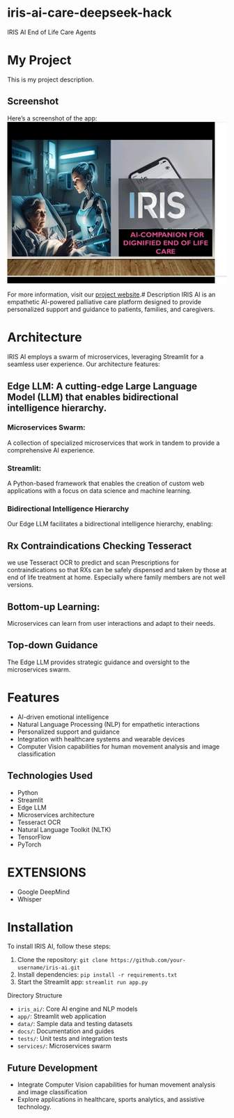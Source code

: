# iris-ai-care-deepseek-hack
IRIS AI End of Life Care Agents
# My Project

This is my project description.

## Screenshot

Here’s a screenshot of the app:
![Screenshot](Media/Screenshot.jpg)

For more information, visit our [project website](https://iris.gemgrocery.com).# Description
IRIS AI is an empathetic AI-powered palliative care platform designed to provide personalized support and guidance to patients, families, and caregivers.

# Architecture
IRIS AI employs a swarm of microservices, leveraging Streamlit for a seamless user experience. Our architecture features:

## Edge LLM: A cutting-edge Large Language Model (LLM) that enables bidirectional intelligence hierarchy.

### Microservices Swarm: 
A collection of specialized microservices that work in tandem to provide a comprehensive AI experience.

### Streamlit:  
A Python-based framework that enables the creation of custom web applications with a focus on data science and machine learning.

### Bidirectional Intelligence Hierarchy
Our Edge LLM facilitates a bidirectional intelligence hierarchy, enabling:
## Rx Contraindications Checking Tesseract 
we use Tesseract OCR to predict and scan Prescriptions for contraindications so that RXs can be safely dispensed and taken by those at end of life treatment at home. Especially where family members are not well versions.
## Bottom-up Learning: 
Microservices can learn from user interactions and adapt to their needs.
## Top-down Guidance
The Edge LLM provides strategic guidance and oversight to the microservices swarm.

# Features
- AI-driven emotional intelligence
- Natural Language Processing (NLP) for empathetic interactions
- Personalized support and guidance
- Integration with healthcare systems and wearable devices
- Computer Vision capabilities for human movement analysis and image classification

## Technologies Used
- Python
- Streamlit
- Edge LLM
- Microservices architecture
- Tesseract OCR
- Natural Language Toolkit (NLTK)
- TensorFlow
- PyTorch
# EXTENSIONS
- Google DeepMind
- Whisper
# Installation
To install IRIS AI, follow these steps:

1. Clone the repository: `git clone https://github.com/your-username/iris-ai.git`
2. Install dependencies: `pip install -r requirements.txt`
3. Start the Streamlit app: `streamlit run app.py`

Directory Structure
- `iris_ai/`: Core AI engine and NLP models
- `app/`: Streamlit web application
- `data/`: Sample data and testing datasets
- `docs/`: Documentation and guides
- `tests/`: Unit tests and integration tests
- `services/`: Microservices swarm

## Future Development
- Integrate Computer Vision capabilities for human movement analysis and image classification
- Explore applications in healthcare, sports analytics, and assistive technology.
